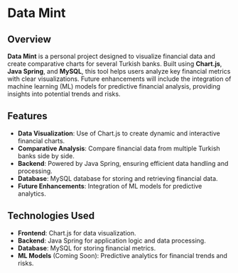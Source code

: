 # Data Mint

## Overview

**Data Mint** is a personal project designed to visualize financial data and create comparative charts for several Turkish banks. Built using **Chart.js**, **Java Spring**, and **MySQL**, this tool helps users analyze key financial metrics with clear visualizations. Future enhancements will include the integration of machine learning (ML) models for predictive financial analysis, providing insights into potential trends and risks.

## Features

- **Data Visualization**: Use of Chart.js to create dynamic and interactive financial charts.
- **Comparative Analysis**: Compare financial data from multiple Turkish banks side by side.
- **Backend**: Powered by Java Spring, ensuring efficient data handling and processing.
- **Database**: MySQL database for storing and retrieving financial data.
- **Future Enhancements**: Integration of ML models for predictive analytics.

## Technologies Used

- **Frontend**: Chart.js for data visualization.
- **Backend**: Java Spring for application logic and data processing.
- **Database**: MySQL for storing financial metrics.
- **ML Models** (Coming Soon): Predictive analytics for financial trends and risks.
